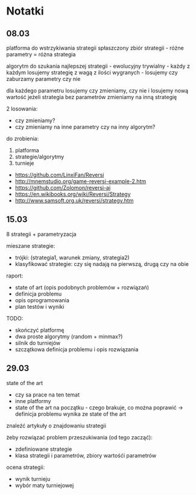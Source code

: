 # Notatki

## 08.03
platforma do wstrzykiwania strategii
spłaszczony zbiór strategii - różne parametry = różna strategia

algorytm do szukania najlepszej strategii - ewolucyjny
trywialny - każdy z każdym
losujemy strategię z wagą z ilości wygranych - losujemy czy zaburzamy parametry czy nie

dla każdego parametru losujemy czy zmieniamy, czy nie i losujemy nową wartość
jeżeli strategia bez parametrów zmieniamy na inną strategię

2 losowania:
* czy zmieniamy?
* czy zmieniamy na inne parametry czy na inny algorytm?

do zrobienia:

1. platforma
1. strategie/algorytmy
1. turnieje

- https://github.com/LinxiFan/Reversi
- http://mnemstudio.org/game-reversi-example-2.htm
- https://github.com/Zolomon/reversi-ai
- https://en.wikibooks.org/wiki/Reversi/Strategy
- http://www.samsoft.org.uk/reversi/strategy.htm

## 15.03
8 strategii + parametryzacja

mieszane strategie:
* trójki: (strategia1, warunek zmiany, strategia2)
* klasyfikować strategie: czy się nadają na pierwszą, drugą czy na obie

raport:
* state of art (opis podobnych problemów + rozwiązań)
* definicja problemu
* opis oprogramowania
* plan testów i wyniki

TODO:
* skończyć platformę
* dwa proste algorytmy (random + minmax?)
* silnik do turniejów
* szczątkowa definicja problemu i opis rozwiązania

## 29.03
state of the art
* czy sa prace na ten temat
* inne platformy
* state of the art na początku - czego brakuje, co można poprawić -> definicja problemu wynika ze state of the art

znaleźć artykuły o znajdowaniu strategii

żeby rozwiązać problem przeszukiwania (od tego zacząć):
* zdefiniowane strategie
* klasa strategii i parametrów, zbiory wartośći parametrów

ocena strategii:
* wynik turnieju
* wybór maty turniejowej
